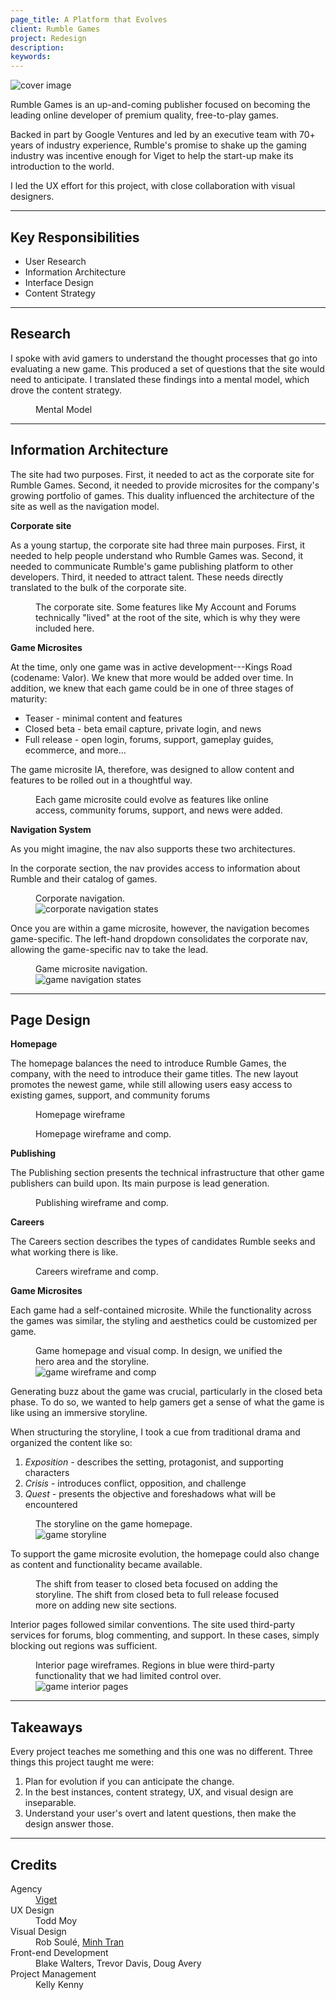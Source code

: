```yaml
---
page_title: A Platform that Evolves
client: Rumble Games
project: Redesign
description:
keywords:
---
```


<div class="case-story__hero">
  <img src="/assets/placeholder-hero.svg" data-src="assets/hero.png" alt="cover image" />
</div>

Rumble Games is an up-and-coming publisher focused on becoming the leading online developer of premium quality, free-to-play games.

Backed in part by Google Ventures and led by an executive team with 70+ years of industry experience, Rumble's promise to shake up the gaming industry was incentive enough for Viget to help the start-up make its introduction to the world.

I led the UX effort for this project, with close collaboration with visual designers.

---

<h2>Key Responsibilities</h2>

<div class="main-content__2-col">
  <ul>
    <li>User Research</li>
    <li>Information Architecture</li>
    <li>Interface Design</li>
    <li>Content Strategy</li>
  </ul>
</div>

---

## Research

I spoke with avid gamers to understand the thought processes that go into evaluating a new game. This produced a set of questions that the site would need to anticipate. I translated these findings into a mental model, which drove the content strategy.

<figure>
  <figcaption>Mental Model</figcaption>
  <img src="/assets/placeholder-800.svg" data-src="assets/mental-model.png" alt="" />
</figure>

---

## Information Architecture

The site had two purposes. First, it needed to act as the corporate site for Rumble Games. Second, it needed to provide microsites for the company's growing portfolio of games. This duality influenced the architecture of the site as well as the navigation model.

**Corporate site**

As a young startup, the corporate site had three main purposes. First, it needed to help people understand who Rumble Games was. Second, it needed to communicate Rumble's game publishing platform to other developers. Third, it needed to attract talent. These needs directly translated to the bulk of the corporate site.

<figure class="full-bleed">
  <figcaption>The corporate site. Some features like My Account and Forums technically "lived" at the root of the site, which is why they were included here.</figcaption>
  <img src="/assets/placeholder-2000.svg" data-src="assets/sitemap.png" alt="" />
</figure>

**Game Microsites**

At the time, only one game was in active development---Kings Road (codename: Valor). We knew that more would be added over time. In addition, we knew that each game could be in one of three stages of maturity:

* Teaser - minimal content and features
* Closed beta - beta email capture, private login, and news
* Full release - open login, forums, support, gameplay guides, ecommerce, and more...

The game microsite IA, therefore, was designed to allow content and features to be rolled out in a thoughtful way.

<figure class="full-bleed">
  <figcaption>Each game microsite could evolve as features like online access, community forums, support, and news were added.</figcaption>
  <img src="/assets/placeholder-2000.svg" data-src="assets/game-page-ia.png" alt="" />
</figure>

**Navigation System**

As you might imagine, the nav also supports these two architectures.

In the corporate section, the nav provides access to information about Rumble and their catalog of games.

<figure>
  <figcaption>Corporate navigation. </figcaption>
  <img src="/assets/placeholder-800.svg" data-src="assets/nav-corp.png" alt="corporate navigation states" />
</figure>

Once you are within a game microsite, however, the navigation becomes game-specific. The left-hand dropdown consolidates the corporate nav, allowing the game-specific nav to take the lead.

<figure>
  <figcaption>Game microsite navigation.</figcaption>
  <img src="/assets/placeholder-800.svg" data-src="assets/nav-game.png" alt="game navigation states" />
</figure>

---

## Page Design

**Homepage**

The homepage balances the need to introduce Rumble Games, the company, with the need to introduce their game titles. The new layout promotes the newest game, while still allowing users easy access to existing games, support, and community forums

<figure>
  <figcaption>Homepage wireframe</figcaption>
  <img src="/assets/placeholder-800.svg" data-src="assets/homepage.png" alt="" />
</figure>

<figure>
  <figcaption>Homepage wireframe and comp.</figcaption>
  <img  src="/assets/placeholder-800.svg" data-src="assets/homepage-wireframe-comp.png" alt="" />
</figure>

**Publishing**

The Publishing section presents the technical infrastructure that other game publishers can build upon. Its main purpose is lead generation.

<figure>
  <figcaption>Publishing wireframe and comp.</figcaption>
  <img  src="/assets/placeholder-800.svg" data-src="assets/publishing-wireframe-comp.png" alt="" />
</figure>

**Careers**

The Careers section describes the types of candidates Rumble seeks and what working there is like.

<figure>
  <figcaption>Careers wireframe and comp.</figcaption>
  <img  src="/assets/placeholder-800.svg" data-src="assets/careers-wireframe-comp.png" alt="" />
</figure>

**Game Microsites**

Each game had a self-contained microsite. While the functionality across the games was similar, the styling and aesthetics could be customized per game.

<figure>
  <figcaption>Game homepage and visual comp. In design, we unified the hero area and the storyline.</figcaption>
  <img src="/assets/placeholder-800.svg" data-src="assets/game-wireframe-comp.png" alt="game wireframe and comp" />
</figure>

Generating buzz about the game was crucial, particularly in the closed beta phase. To do so, we wanted to help gamers get a sense of what the game is like using an immersive storyline.

When structuring the storyline, I took a cue from traditional drama and organized the content like so:

1. _Exposition_ - describes the setting, protagonist, and supporting characters
2. _Crisis_ - introduces conflict, opposition, and challenge
3. _Quest_ - presents the objective and foreshadows what will be encountered

<figure>
  <figcaption>The storyline on the game homepage.</figcaption>
  <img src="/assets/placeholder-800.svg" data-src="assets/game-storyline.png" alt="game storyline" />
</figure>

To support the game microsite evolution, the homepage could also change as content and functionality became  available.

<figure>
  <figcaption>The shift from teaser to closed beta focused on adding the storyline. The shift from closed beta to full release focused more on adding new site sections. </figcaption>
  <img src="/assets/placeholder-800.svg" data-src="assets/game-page-evolution.png" alt="" />
</figure>

Interior pages followed similar conventions. The site used third-party services for forums, blog commenting, and support. In these cases, simply blocking out regions was sufficient.

<figure>
  <figcaption>Interior page wireframes. Regions in blue were third-party functionality that we had limited control over.</figcaption>
  <img  src="/assets/placeholder-800.svg" data-src="assets/game-interior.png" alt="game interior pages" />
</figure>

---

## Takeaways

Every project teaches me something and this one was no different. Three things this project taught me were:

1. Plan for evolution if you can anticipate the change.
1. In the best instances, content strategy, UX, and visual design are inseparable.
1. Understand your user's overt and latent questions, then make the design answer those.

---

## Credits

<dl>
  <dt>Agency</dt> <dd><a href="//viget.com">Viget</a></dd>
  <dt>UX Design</dt> <dd>Todd Moy</dd>
  <dt>Visual Design</dt> <dd>Rob Soulé, <a href="//cargocollective.com/mtran">Minh Tran</a></dd>
  <dt>Front-end Development</dt> <dd>Blake Walters, Trevor Davis, Doug Avery</dd>
  <dt>Project Management</dt> <dd>Kelly Kenny</dd>
</dl>
